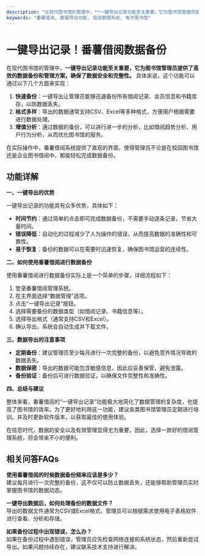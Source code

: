 ```yaml
---
description: "在现代图书馆的管理中，**一键导出记录功能至关重要，它为图书馆管理员提供了高效的数据备份和管理方案，确保了数据安全和完整性。** 具体来说，这个功能可以通过以下几个方面来实现："
keywords: "番薯借阅, 数据导出功能, 借阅管理系统, 电子图书馆"
---
```

# 一键导出记录！番薯借阅数据备份

在现代图书馆的管理中，**一键导出记录功能至关重要，它为图书馆管理员提供了高效的数据备份和管理方案，确保了数据安全和完整性。** 具体来说，这个功能可以通过以下几个方面来实现：

1. **快速备份**：一键导出让管理员能够迅速备份所有借阅记录、会员信息和书籍库存，以防数据丢失。
2. **格式多样**：导出的数据通常支持CSV、Excel等多种格式，方便用户根据需要进行数据处理。
3. **增值分析**：通过数据的备份，可以进行进一步的分析，比如借阅趋势分析、用户行为分析，从而优化图书馆的服务。

在实际操作中，番薯借阅系统提供了直观的界面，使得管理员不论是在校园图书馆还是企业图书借阅中，都能轻松完成数据备份。

## 功能详解

**一、一键导出的优势**

一键导出记录的功能具有众多优势，具体如下：

- **时间节约**：通过简单的点击即可完成数据备份，不需要手动逐条记录，节省大量时间。
- **错误降低**：自动化的过程减少了人为操作的错误，从而提高数据的准确性和可靠性。
- **易于恢复**：备份的数据可以在需要时迅速恢复，确保图书馆运营的连续性。

**二、如何使用番薯借阅进行数据备份**

使用番薯借阅进行数据备份实际上是一个简单的步骤，详细流程如下：

1. 登录番薯借阅管理系统。
2. 在主界面选择“数据管理”选项。
3. 点击“一键导出记录”按钮。
4. 选择需要备份的数据类型（如借阅记录、书籍信息等）。
5. 选择导出格式（通常支持CSV和Excel）。
6. 确认导出，系统会自动生成并下载文件。

**三、数据导出的注意事项**

- **定期备份**：建议管理员至少每月进行一次完整的备份，以避免意外情况导致的数据丢失。
- **数据保密**：导出的数据可能包含敏感信息，因此应妥善保管，避免泄露。
- **备份验证**：备份后可进行数据验证，以确保文件完整性和准确性。

**四、总结与建议**

整体来看，番薯借阅的“一键导出记录”功能极大地简化了数据管理的复杂度，也提高了图书馆的效率。为了更好地利用这一功能，建议各类图书馆管理员定期进行培训，并及时更新软件版本，以获取最佳的使用体验。

在信息时代，数据的安全以及有效管理显得尤为重要，因此，选择一款好的借阅管理系统，将会带来不小的便利。

## 相关问答FAQs

**使用番薯借阅的时候数据备份频率应该是多少？**  
建议每月进行一次完整的备份，这不仅可以防止数据丢失，还能够帮助管理员实时掌握图书馆的数据动态。

**一键导出数据后，如何处理备份的数据文件？**  
导出的数据文件通常为CSV或Excel格式，管理员可以根据需求使用电子表格软件进行查看、分析和存储。

**如果备份过程中出现错误，怎么办？**  
如果在备份过程中遇到错误，管理员应先检查网络连接和系统状态，然后重新尝试导出。如果问题持续存在，建议联系技术支持进行解决。
